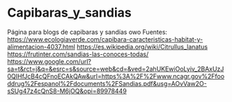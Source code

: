 # Capibaras_y_sandias
Página para blogs de capibaras y sandías owo
Fuentes:
https://www.ecologiaverde.com/capibara-caracteristicas-habitat-y-alimentacion-4037.html
https://es.wikipedia.org/wiki/Citrullus_lanatus
https://frutinter.com/sandias-las-conoces-todas/
https://www.google.com/url?sa=t&rct=j&q=&esrc=s&source=web&cd=&ved=2ahUKEwiOoLyiv_2BAxUzJ0QIHfJcB4cQFnoECAkQAw&url=https%3A%2F%2Fwww.ncagr.gov%2Ffooddrug%2Fespanol%2Fdocuments%2FSandias.pdf&usg=AOvVaw2O-sSUg47z4cQnS8-M6jOQ&opi=89978449